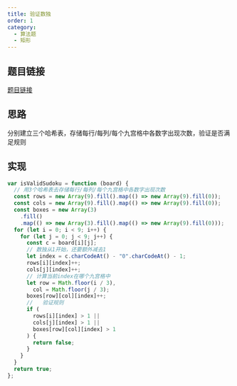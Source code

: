 ```yaml
---
title: 验证数独
order: 1
category:
  - 算法题
  - 矩形
---
```


## 题目链接

[题目链接](https://leetcode.cn/problems/valid-sudoku/?envType=study-plan-v2&envId=top-interview-150)

## 思路

分别建立三个哈希表，存储每行/每列/每个九宫格中各数字出现次数，验证是否满足规则

## 实现

```js
var isValidSudoku = function (board) {
  // 用3个哈希表去存储每行/每列/每个九宫格中各数字出现次数
  const rows = new Array(9).fill().map(() => new Array(9).fill(0));
  const cols = new Array(9).fill().map(() => new Array(9).fill(0));
  const boxes = new Array(3)
    .fill()
    .map(() => new Array(3).fill().map(() => new Array(9).fill(0)));
  for (let i = 0; i < 9; i++) {
    for (let j = 0; j < 9; j++) {
      const c = board[i][j];
      // 数独从1开始，还要额外减去1
      let index = c.charCodeAt() - "0".charCodeAt() - 1;
      rows[i][index]++;
      cols[j][index]++;
      // 计算当前index在哪个九宫格中
      let row = Math.floor(i / 3),
        col = Math.floor(j / 3);
      boxes[row][col][index]++;
      //   验证规则
      if (
        rows[i][index] > 1 ||
        cols[j][index] > 1 ||
        boxes[row][col][index] > 1
      ) {
        return false;
      }
    }
  }
  return true;
};
```
